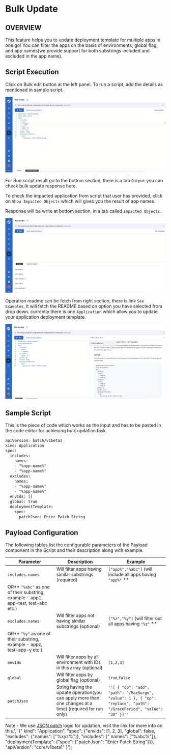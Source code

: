 # Bulk Update

## OVERVIEW

This feature helps you to update deployment template for multiple apps in one go! You can filter the apps on the basis
of environments, global flag, and app names(we provide support for both substrings included and excluded in the app
name).

## Script Execution

Click on Bulk edit button at the left panel. To run a script, add the details as mentioned in sample script.

![](../.gitbook/assets/bulk-update-1.png)

For Run script result go to the bottom section, there is a tab `Output` you can check bulk update response here.

To check the impacted application from script that user has provided, click on `Show Impacted Objects` which will gives
you the result of app names.

Response will be write at bottom section, in a tab called `Impacted Objects`.

![](../.gitbook/assets/bulk-update-2.png)

Operation readme can be fetch from right section, there is link `See Examples`, it will fetch the README based on option
you have selected from drop down. currently there is one `Application` which allow you to update your application
deployment template.

![](../.gitbook/assets/bulk-update-3.png)

## Sample Script

This is the piece of code which works as the input and has to be pasted in the code editor for achieving bulk updation
task.

```
apiVersion: batch/v1beta1
kind: Application
spec:
  includes:
    names:
    - "%app-name%"
    - "%app-name%"
  excludes:
    names:
    - "%app-name%"
    - "%app-name%"
  envIds: []
  global: true
  deploymentTemplate:
    spec:
      patchJson: Enter Patch String
```

## Payload Configuration

The following tables list the configurable parameters of the Payload component in the Script and their description along
with example.

| Parameter                      | Description                        | Example                                                    |
| -------------------------- | ---------------------------------- | ---------------------------------------------------------- |
|`includes.names `        | Will filter apps having similar substrings (required)                | `["app%","%abc"]` (will include all apps having `"app%"` **
OR** `"%abc"` as one of their substring, example - app1, app-test, test-abc etc.)    |
| `excludes.names`          | Will filter apps not having similar substrings (optional)              | `["%z","%y"]`       (will filter out all apps having `"%z"` **
OR** `"%y"` as one of their substring, example - appz, test-app-y etc.)                                        |
| `envIds`       |Will filter apps by all environment with IDs in this array (optional)             | `[1,2,3]`                                                   |
| `global`       | Will filter apps by global flag (optional)           | `true`,`false`                                                        |
| `patchJson`      | String having the update operation(you can apply more than one changes at a time) (required for run only) | `''[ { "op": "add", "path": "/MaxSurge", "value": 1 }, { "op": "replace", "path": "/GracePeriod", "value": "30" }]''` |

Note - We use [JSON patch](http://jsonpatch.com/) logic for updation, visit the link for more info on this.', '{"
kind": "Application", "spec": {"envIds": [1, 2, 3], "global": false, "excludes": {"names": ["%xyz%"]}, "includes": {"
names": ["%abc%"]}, "deploymentTemplate": {"spec": {"patchJson": "Enter Patch String"}}}, "apiVersion": "core/v1beta1"
}');
